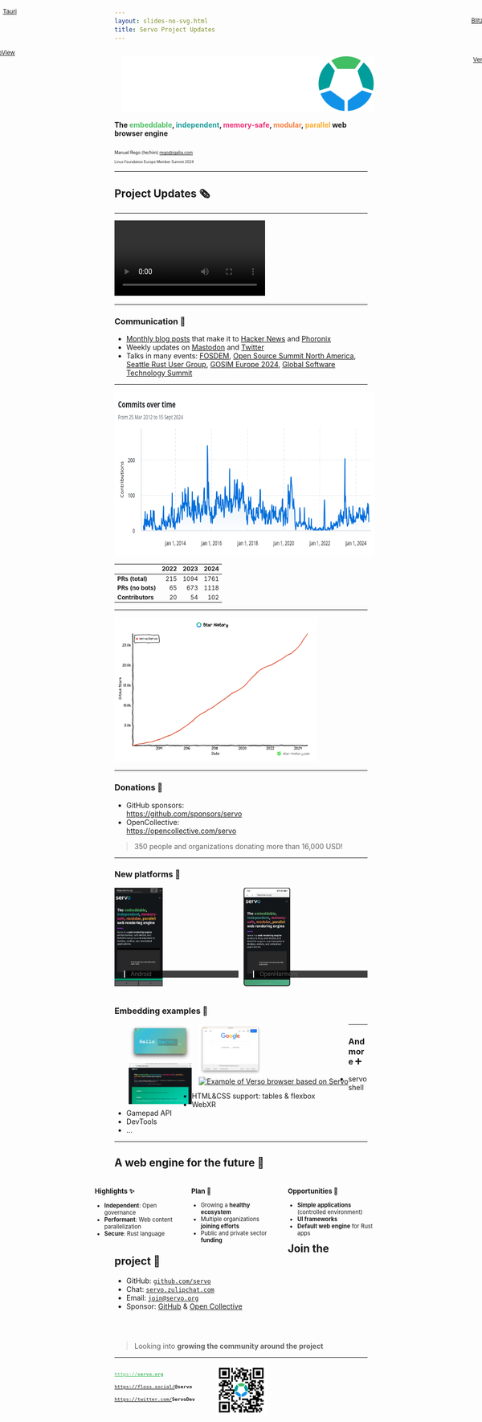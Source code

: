 ```yaml
---
layout: slides-no-svg.html
title: Servo Project Updates
---
```


<!-- .slide: class="cover" -->

<img src="/img/servo-color-negative-no-container-600.png" style="margin: 1em;" alt="Servo logo" />

<div style="font-weight: 700;">
  The
  <span style="color: #4fc066;">embeddable</span>,
  <span style="color: #209e9b;">independent</span>,
  <span style="color: #f03278;">memory-safe</span>,
  <span style="color: #f68243;">modular</span>,
  <span style="color: #faae30;">parallel</span>
  web browser engine
  <br>
</div>

<div style="font-size: 60%; margin-top: 3em;">

Manuel Rego (he/him) <rego@igalia.com>

</div>

<div style="font-size: 50%;">

Linux Foundation Europe Member Summit 2024

</div>

-----

## Project Updates 🗞️

----

<video id="servoshellVideo" onclick="alert('foo');document.getElementById('servoshellVideo').play();">
  <source src="/img/servoshell-2024-09.webm" type="video/webm">
  <p>Servoshell (the Servo mini browser) browsing servo.org, and opening a new tab to browse frontpage of en.wikipedia.org. The video finished coming back to the first tab and loading servo.org homepage again.</p>
</video>

----

### Communication 📢

* [Monthly blog posts](https://servo.org/blog) that make it to
  [Hacker News](https://news.ycombinator.com/) and [Phoronix](https://www.phoronix.com/)
* Weekly updates on [Mastodon](https://floss.social/@servo) and [Twitter](https://x.com/servodev)
* Talks in many events: [FOSDEM](https://fosdem.org/2024/schedule/event/fosdem-2024-2321-embedding-servo-in-rust-projects/), [Open Source Summit North America](https://youtu.be/RdtlD_7JAs8), [Seattle Rust User Group](https://servo.org/slides/2024-04-16-seattle-rust-user-group/), [GOSIM Europe 2024](https://www.youtube.com/watch?v=EA_1jxzR85M), [Global Software Technology Summit](https://www.youtube.com/watch?v=SamA5Oz-G5w)

----

<!-- TODO: Update chart on Thursday's morning -->

<img src="/img/github-2024-09.png" style="padding: 1em 0.5em; background: white; height: 300px;" alt="Contributors graph from https://github.com/servo/servo/graphs/contributors showing a very slow period from mid-2020 to end of 2023, and a bigger activity in 2023 & 2024." />

<div style="font-size: smaller;">

| | 2022 | 2023 | 2024 |
|---|---:|---:|---:|
| **PRs (total)** | 215 | 1094 | 1761 |
| **PRs (no bots)** | 65 | 673 | 1118 |
| **Contributors** | 20 | 54 | 102 |

</div>

----

<a href="https://star-history.com/#servo/servo&Date">
<img style="width: 80%;" alt="GitHub Stars History Chart. Servo going up since in a 40-45 degree angle, getting up over 25,000 stars" src="/img/servo-github-star-history-2024-september.png" />
</a>

----

### Donations 🙏

* GitHub sponsors:  
  https://github.com/sponsors/servo
* OpenCollective:  
  https://opencollective.com/servo

> 350 people and organizations donating more than 16,000 USD!


----

### New platforms 📱


<div class="ffragment" style="float: left; width: 49%; margin-right: 2%;">

<img style="margin-block: 0; height: 14em;" src="/img/servo-android-2024-09.jpg" alt="Screenshot of Servo running on Android opening servo.org homepage" />

<blockquote style="background: rgba(0, 0, 0, 0.75); position: relative; top: -4em; font-size: 80%;">
Android
</blockquote>

</div>

<div class="ffragment" style="float: left; width: 49%;">

<img style="margin-block: 0; height: 14em;" src="/img/servo-openharmony-2024-09.jpg" alt="Screenshot of Servo running on OpenHarmony opening Servo's wikipedia page" />

<blockquote style="background: rgba(0, 0, 0, 0.75); position: relative; top: -4em; font-size: 80%;">
OpenHarmony
</blockquote>

</div>


----

### Embedding examples 🔗

<div style="float: left; margin-left: 2em;">
<a href="https://github.com/tauri-apps/wry/tree/servo-wry-demo">
  <img style="width: 9em; margin: 0;" src="/img/servo-tauri-example.png" alt="Example of Servo and wry (Tauri) integration" />
</a>
<br>
<a href="https://github.com/KDABLabs/cxx-qt-servo-webview">
  <img style="width: 9em; margin: 0;" src="/img/servo-qt-example.png" alt="Example of Servo WebView for Qt using CXX-Qt" />
</a>
</div>
<div style="float: left;">
<a href="https://github.com/DioxusLabs/blitz">
  <img style="width: 9em; margin: 0; margin-left: 1em;" src="/img/servo-blitz-example.png" alt="Example of Blitz integration with Servo" />
</a>
<br>
<a href="https://github.com/versotile-org/verso/">
  <img style="width: 9em; margin: 0; margin-left: 1em;" src="/img/servo-verso-example.gif" alt="Example of Verso browser based on Servo" />
</a>
</div>

<div style="position: absolute; font-size: smaller; top: 5.5em; left: 0.5em;"><a href="https://github.com/tauri-apps/wry/tree/servo-wry-demo">Tauri</a></div>
<div style="position: absolute; font-size: smaller; top: 12.5em; left: -3.2em;"><a href="">Qt WebView</a></div>
<div style="position: absolute; font-size: smaller; top: 7em; right: -0.2em;"><a href="https://github.com/DioxusLabs/blitz">Blitz</a></div>
<div style="position: absolute; font-size: smaller; top: 13.7em; right: -1.2em;"><a href="https://github.com/versotile-org/verso/">Verso</a></div>

----

### And more ➕

* servoshell
* HTML&CSS support: tables & flexbox
* WebXR
* Gamepad API
* DevTools
* ...

-----

## A web engine for the future 🔮 <!-- .element style="font-size: 1.4em;" -->

<div style="font-size: 80%; margin-inline: -3.5em; margin-top: 1.5em;">

<div style="float: left; width: 30%;">

### Highlights ✨

* **Independent**: Open governance
* **Performant**: Web content parallelization
* **Secure**: Rust language

</div>

<div style="float: left; width: 30%; margin-inline: 3%;">

### Plan 📆

* Growing a **healthy ecosystem**
* Multiple organizations **joining efforts**
* Public and private sector **funding**

</div>

<div style="float: left; width: 30%;">

### Opportunities 🌈

* **Simple applications** (controlled environment)
* **UI frameworks**
* **Default web engine** for Rust apps

</div>

</div>

-----

## Join the project 🤝

* GitHub: <a href="https://github.com/servo"><code>github.com/servo</code></a>
* Chat: <a href="https://servo.zulipchat.com/"><code>servo.zulipchat.com</code></a>
* Email: <a href="mailto:join@servo.org"><code>join@servo.org</code></a>
* Sponsor: [GitHub](https://github.com/sponsors/servo) & [Open Collective](https://opencollective.com/servo)

<br>
<br>

> Looking into **growing the community around the project**

-----

<!-- .slide: class="last" style="text-align: left;" -->

<div style="float: left; font-size: 80%; margin-bottom: 5em;">

<a href="https://servo.org" style="color: #4fc066;"><code>https://</code><code style="font-weight: 700;">servo.org</code></a>

<a href="https://floss.social/@servo" style="color: #4fc066;"><code>https://floss.social/</code><code style="font-weight: 700;">@servo</code></a>

<a href="https://twitter.com/ServoDev" style="color: #4fc066;"><code>https://twitter.com/</code><code style="font-weight: 700;">ServoDev</code></a>

</div>

<img src="/img/servo-qr.png" style="width: 20%; margin-left: 3em;" alt="QR code with Servo logo pointing to servo.org website" />

